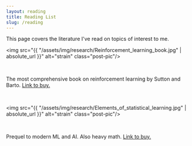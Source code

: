 ```yaml
---
layout: reading
title: Reading List
slug: /reading
---
```


This page covers the literature I've read on topics of interest to me.
<br />

<img src="{{ "/assets/img/research/Reinforcement_learning_book.jpg" | absolute_url }}" alt="strain" class="post-pic"/>

<br />

The most comprehensive book on reinforcement learning by Sutton and Barto. <a href="https://www.amazon.com/Reinforcement-Learning-Introduction-Adaptive-Computation/dp/0262039249">Link to buy. </a>

<br />

<img src="{{ "/assets/img/research/Elements_of_statistical_learning.jpg" | absolute_url }}" alt="strain" class="post-pic"/>

<br />

Prequel to modern ML and AI. Also heavy math. <a href="https://www.amazon.com/Elements-Statistical-Learning-Prediction-Statistics/dp/0387848576/">Link to buy. </a>

<br />
